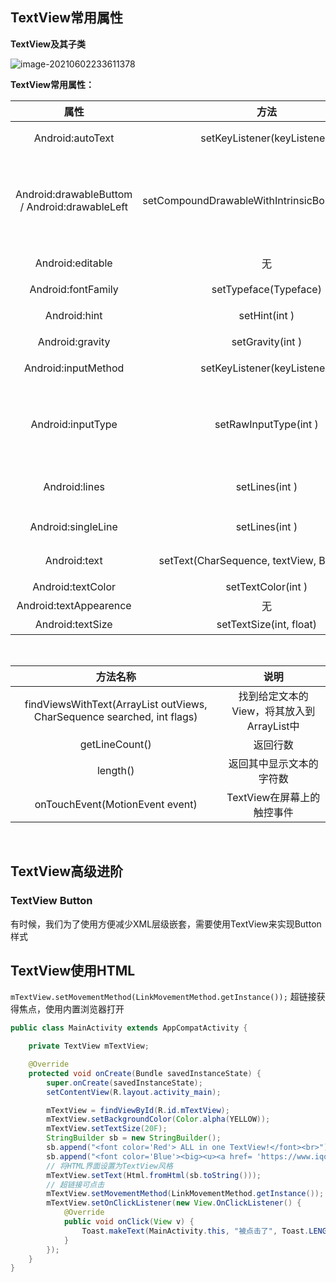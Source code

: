 ## TextView常用属性

**TextView及其子类**

![image-20210602233611378](https://iqqcode-blog.oss-cn-beijing.aliyuncs.com/img-2021-befo/20210602233612.png)

**TextView常用属性：**

|                     属性                      |                        方法                        |                  说明                  |
| :-------------------------------------------: | :------------------------------------------------: | :------------------------------------: |
|               Android:autoText               |            setKeyListener(keyListener)             |            自动检查拼写错误            |
| Android:drawableButtom / Android:drawableLeft | setCompoundDrawableWithIntrinsicBound(int,int,int) | 文本信息下边（左边）显示的Drawable对象 |
|               Android:editable                |                         无                         |               是否可编辑               |
|              Android:fontFamily               |               setTypeface(Typeface)                |                字体设置                |
|                 Android:hint                  |                   setHint(int )                    |             内容为空的提示             |
|                Android:gravity                |                  setGravity(int )                  |                文本重心                |
|              Android:inputMethod              |            setKeyListener(keyListener)             |               指定输入法               |
|               Android:inputType               |               setRawInputType(int )                |  指定文本信息格式（文字、数字、时间）  |
|                 Android:lines                 |                   setLines(int )                   |            设置TextView行高            |
|              Android:singleLine               |                   setLines(int )                   |               输入多少行               |
|                 Android:text                  |    setText(CharSequence, textView, BufferType)     |              设置显示内容              |
|               Android:textColor               |                 setTextColor(int )                 |                字体颜色                |
|            Android:textAppearence             |                         无                         |                字体外观                |
|               Android:textSize                |              setTextSize(int, float)               |                字体大小                |

<br>

|                           方法名称                           |                      说明                       |
| :----------------------------------------------------------: | :---------------------------------------------: |
| findViewsWithText(ArrayList<View> outViews, CharSequence searched, int flags) | 找到给定文本的View，将其放入到ArrayList<View>中 |
|                        getLineCount()                        |                    返回行数                     |
|                           length()                           |            返回其中显示文本的字符数             |
|               onTouchEvent(MotionEvent event)                |           TextView在屏幕上的触控事件            |



<br>

## TextView高级进阶

### TextView Button

有时候，我们为了使用方便减少XML层级嵌套，需要使用TextView来实现Button样式



## TextView使用HTML

 `mTextView.setMovementMethod(LinkMovementMethod.getInstance());` 超链接获得焦点，使用内置浏览器打开

```java
public class MainActivity extends AppCompatActivity {

    private TextView mTextView;

    @Override
    protected void onCreate(Bundle savedInstanceState) {
        super.onCreate(savedInstanceState);
        setContentView(R.layout.activity_main);

        mTextView = findViewById(R.id.mTextView);
        mTextView.setBackgroundColor(Color.alpha(YELLOW));
        mTextView.setTextSize(20F);
        StringBuilder sb = new StringBuilder();
        sb.append("<font color='Red'> ALL in one TextView!</font><br>");
        sb.append("<font color='Blue'><big><u><a href= 'https://www.iqqcode.top'>Show iqqcode Blog...</a></u></big></font><br>");
        // 将HTML界面设置为TextView风格
        mTextView.setText(Html.fromHtml(sb.toString()));
        // 超链接可点击
        mTextView.setMovementMethod(LinkMovementMethod.getInstance());
        mTextView.setOnClickListener(new View.OnClickListener() {
            @Override
            public void onClick(View v) {
                Toast.makeText(MainActivity.this, "被点击了", Toast.LENGTH_SHORT).show();
            }
        });
    }
}
```

